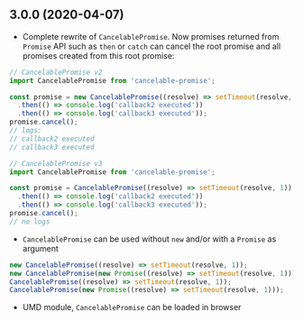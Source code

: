 ## 3.0.0 (2020-04-07)

- Complete rewrite of `CancelablePromise`.
  Now promises returned from `Promise` API such as `then` or `catch` can cancel the root promise and all promises created from this root promise:

```javascript
// CancelablePromise v2
import CancelablePromise from 'cancelable-promise';

const promise = new CancelablePromise((resolve) => setTimeout(resolve, 1))
  .then(() => console.log('callback2 executed'))
  .then(() => console.log('callback3 executed'));
promise.cancel();
// logs:
// callback2 executed
// callback3 executed
```

```javascript
// CancelablePromise v3
import CancelablePromise from 'cancelable-promise';

const promise = CancelablePromise((resolve) => setTimeout(resolve, 1))
  .then(() => console.log('callback2 executed'))
  .then(() => console.log('callback3 executed'));
promise.cancel();
// no logs
```

- `CancelablePromise` can be used without `new` and/or with a `Promise` as argument

```javascript
new CancelablePromise((resolve) => setTimeout(resolve, 1));
new CancelablePromise(new Promise((resolve) => setTimeout(resolve, 1)));
CancelablePromise((resolve) => setTimeout(resolve, 1));
CancelablePromise(new Promise((resolve) => setTimeout(resolve, 1)));
```

- UMD module, `CancelablePromise` can be loaded in browser
